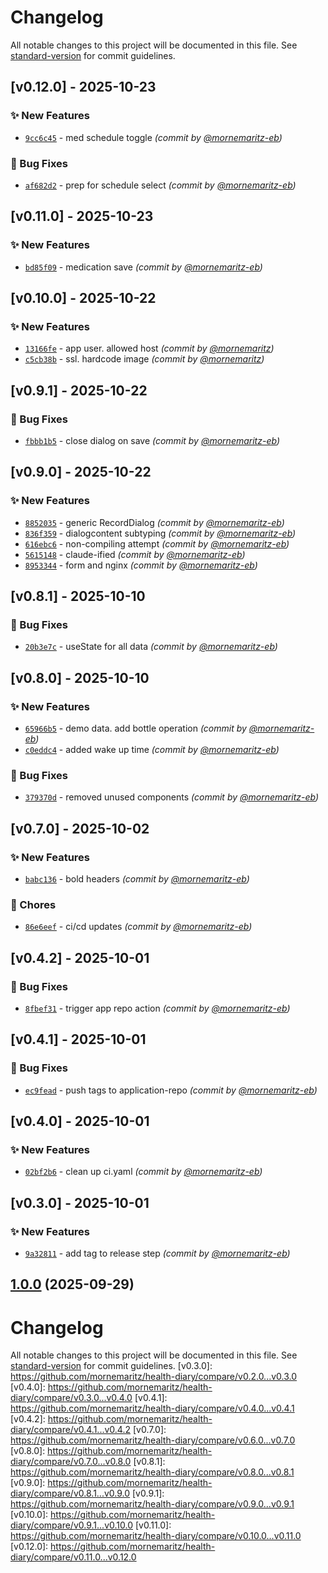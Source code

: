 # Changelog

All notable changes to this project will be documented in this file. See [standard-version](https://github.com/conventional-changelog/standard-version) for commit guidelines.

## [v0.12.0] - 2025-10-23
### :sparkles: New Features
- [`9cc6c45`](https://github.com/mornemaritz/health-diary/commit/9cc6c455a5c8135124f637639e0f62d6f442ef0a) - med schedule toggle *(commit by [@mornemaritz-eb](https://github.com/mornemaritz-eb))*

### :bug: Bug Fixes
- [`af682d2`](https://github.com/mornemaritz/health-diary/commit/af682d2f85cf70e5304f3a08a620cb4b43024f5d) - prep for schedule select *(commit by [@mornemaritz-eb](https://github.com/mornemaritz-eb))*


## [v0.11.0] - 2025-10-23
### :sparkles: New Features
- [`bd85f09`](https://github.com/mornemaritz/health-diary/commit/bd85f09dae50ab80c508d34ff06662e075d85d86) - medication save *(commit by [@mornemaritz-eb](https://github.com/mornemaritz-eb))*


## [v0.10.0] - 2025-10-22
### :sparkles: New Features
- [`13166fe`](https://github.com/mornemaritz/health-diary/commit/13166fef195aace796dc42e95f6a3eb3ae8a63b4) - app user. allowed host *(commit by [@mornemaritz](https://github.com/mornemaritz))*
- [`c5cb38b`](https://github.com/mornemaritz/health-diary/commit/c5cb38b283c16e30e3324e9b411ab7d4ff341b00) - ssl. hardcode image *(commit by [@mornemaritz](https://github.com/mornemaritz))*


## [v0.9.1] - 2025-10-22
### :bug: Bug Fixes
- [`fbbb1b5`](https://github.com/mornemaritz/health-diary/commit/fbbb1b505b00a6f66a4352e2bd64ca1d4494115b) - close dialog on save *(commit by [@mornemaritz-eb](https://github.com/mornemaritz-eb))*


## [v0.9.0] - 2025-10-22
### :sparkles: New Features
- [`8852035`](https://github.com/mornemaritz/health-diary/commit/885203518e3cfefc4651547a678aef7596d2abec) - generic RecordDialog *(commit by [@mornemaritz-eb](https://github.com/mornemaritz-eb))*
- [`836f359`](https://github.com/mornemaritz/health-diary/commit/836f359d02699afb855fd96464984e03e057681a) - dialogcontent subtyping *(commit by [@mornemaritz-eb](https://github.com/mornemaritz-eb))*
- [`616ebc6`](https://github.com/mornemaritz/health-diary/commit/616ebc6e61d49b687b3129dc03eecc238ba9821a) - non-compiling attempt *(commit by [@mornemaritz-eb](https://github.com/mornemaritz-eb))*
- [`5615148`](https://github.com/mornemaritz/health-diary/commit/5615148c91b68b1e2e475ede44fcf3d677789808) - claude-ified *(commit by [@mornemaritz-eb](https://github.com/mornemaritz-eb))*
- [`8953344`](https://github.com/mornemaritz/health-diary/commit/895334441a5bc0eb2fda2760d8ad5317267dfd8e) - form and nginx *(commit by [@mornemaritz-eb](https://github.com/mornemaritz-eb))*


## [v0.8.1] - 2025-10-10
### :bug: Bug Fixes
- [`20b3e7c`](https://github.com/mornemaritz/health-diary/commit/20b3e7c4602b0864526ffdc0691bc08b045f58c1) - useState for all data *(commit by [@mornemaritz-eb](https://github.com/mornemaritz-eb))*


## [v0.8.0] - 2025-10-10
### :sparkles: New Features
- [`65966b5`](https://github.com/mornemaritz/health-diary/commit/65966b56cc59e43aef50da69cd401ca6cedf412f) - demo data. add bottle operation *(commit by [@mornemaritz-eb](https://github.com/mornemaritz-eb))*
- [`c0eddc4`](https://github.com/mornemaritz/health-diary/commit/c0eddc4a08faf8bfa47c1b462589e0e823d51593) - added wake up time *(commit by [@mornemaritz-eb](https://github.com/mornemaritz-eb))*

### :bug: Bug Fixes
- [`379370d`](https://github.com/mornemaritz/health-diary/commit/379370d31472453df91c04dba99b84a2d613151f) - removed unused components *(commit by [@mornemaritz-eb](https://github.com/mornemaritz-eb))*


## [v0.7.0] - 2025-10-02
### :sparkles: New Features
- [`babc136`](https://github.com/mornemaritz/health-diary/commit/babc136dd9904ae288d4d2e7ba2030fb4b9343c9) - bold headers *(commit by [@mornemaritz-eb](https://github.com/mornemaritz-eb))*

### :wrench: Chores
- [`86e6eef`](https://github.com/mornemaritz/health-diary/commit/86e6eefcac3da0c2f62f9bf3d51cf05c9bf531ed) - ci/cd updates *(commit by [@mornemaritz-eb](https://github.com/mornemaritz-eb))*


## [v0.4.2] - 2025-10-01
### :bug: Bug Fixes
- [`8fbef31`](https://github.com/mornemaritz/health-diary/commit/8fbef31839fd2c22e600645b5487fda33d7e4ca7) - trigger app repo action *(commit by [@mornemaritz-eb](https://github.com/mornemaritz-eb))*


## [v0.4.1] - 2025-10-01
### :bug: Bug Fixes
- [`ec9fead`](https://github.com/mornemaritz/health-diary/commit/ec9feadb211019c3df021a13fb01287b85a6def5) - push tags to application-repo *(commit by [@mornemaritz-eb](https://github.com/mornemaritz-eb))*


## [v0.4.0] - 2025-10-01
### :sparkles: New Features
- [`02bf2b6`](https://github.com/mornemaritz/health-diary/commit/02bf2b63ab000161844a91d818179169c53d9df2) - clean up ci.yaml *(commit by [@mornemaritz-eb](https://github.com/mornemaritz-eb))*


## [v0.3.0] - 2025-10-01
### :sparkles: New Features
- [`9a32811`](https://github.com/mornemaritz/health-diary/commit/9a328118b41c508e5021367036df1f935174e814) - add tag to release step *(commit by [@mornemaritz-eb](https://github.com/mornemaritz-eb))*


## [1.0.0](https://github.com/mornemaritz/health-diary/compare/v0.0.10...v1.0.0) (2025-09-29)

# Changelog

All notable changes to this project will be documented in this file. See [standard-version](https://github.com/conventional-changelog/standard-version) for commit guidelines.
[v0.3.0]: https://github.com/mornemaritz/health-diary/compare/v0.2.0...v0.3.0
[v0.4.0]: https://github.com/mornemaritz/health-diary/compare/v0.3.0...v0.4.0
[v0.4.1]: https://github.com/mornemaritz/health-diary/compare/v0.4.0...v0.4.1
[v0.4.2]: https://github.com/mornemaritz/health-diary/compare/v0.4.1...v0.4.2
[v0.7.0]: https://github.com/mornemaritz/health-diary/compare/v0.6.0...v0.7.0
[v0.8.0]: https://github.com/mornemaritz/health-diary/compare/v0.7.0...v0.8.0
[v0.8.1]: https://github.com/mornemaritz/health-diary/compare/v0.8.0...v0.8.1
[v0.9.0]: https://github.com/mornemaritz/health-diary/compare/v0.8.1...v0.9.0
[v0.9.1]: https://github.com/mornemaritz/health-diary/compare/v0.9.0...v0.9.1
[v0.10.0]: https://github.com/mornemaritz/health-diary/compare/v0.9.1...v0.10.0
[v0.11.0]: https://github.com/mornemaritz/health-diary/compare/v0.10.0...v0.11.0
[v0.12.0]: https://github.com/mornemaritz/health-diary/compare/v0.11.0...v0.12.0
